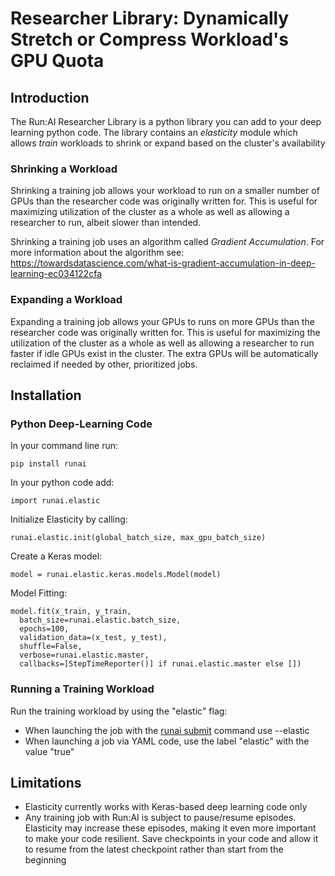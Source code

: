 # Researcher Library: Dynamically Stretch or Compress Workload's GPU Quota

## Introduction

The Run:AI Researcher Library is a python library you can add to your deep learning python code. The library contains an _elasticity_ module which allows _train_ workloads to shrink or expand based on the cluster's availability

### Shrinking a Workload

Shrinking a training job allows your workload to run on a smaller number of GPUs than the researcher code was originally written for. This is useful for maximizing utilization of the cluster as a whole as well as allowing a researcher to run, albeit slower than intended.

Shrinking a training job uses an algorithm called _Gradient_ _Accumulation_. For more information about the algorithm see: <https://towardsdatascience.com/what-is-gradient-accumulation-in-deep-learning-ec034122cfa>

### Expanding a Workload

Expanding a training job allows your GPUs to runs on more GPUs than the researcher code was originally written for. This is useful for maximizing the utilization of the cluster as a whole as well as allowing a researcher to run faster if idle GPUs exist in the cluster. The extra GPUs will be automatically reclaimed if needed by other, prioritized jobs.

## Installation

### Python Deep-Learning Code

In your command line run:

    pip install runai

In your python code add:

    import runai.elastic

Initialize Elasticity by calling:

    runai.elastic.init(global_batch_size, max_gpu_batch_size)

Create a Keras model:

    model = runai.elastic.keras.models.Model(model)

Model Fitting:

    model.fit(x_train, y_train, 
      batch_size=runai.elastic.batch_size, 
      epochs=100, 
      validation_data=(x_test, y_test), 
      shuffle=False, 
      verbose=runai.elastic.master, 
      callbacks=[StepTimeReporter()] if runai.elastic.master else [])

### Running a Training Workload

Run the training workload by using the "elastic" flag:

*   When launching the job with the [runai submit](../Command-Line-Interface-API-Reference/runai-submit.md) command use --elastic
*   When launching a job via YAML code, use the label "elastic" with the value "true"

## Limitations

*   Elasticity currently works with Keras-based deep learning code only
*   Any training job with Run:AI is subject to pause/resume episodes. Elasticity may increase these episodes, making it even more important to make your code resilient. Save checkpoints in your code and allow it to resume from the latest checkpoint rather than start from the beginning